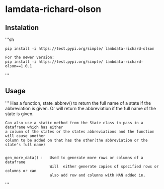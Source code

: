 # lamdata-richard-olson

## Instalation
'''sh

    pip install -i https://test.pypi.org/simple/ lambdata-richard-olson
    
    For the newer version:
    pip install -i https://test.pypi.org/simple/ lambdata-richard-olson==1.0.1
   

'''

## Usage
'''
    Has a function, state_abbrev() to return the full name of a state if 
    the abbreviation is given. Or will return the abbreviation if the full 
    name of the state is given.
    
    Can also use a static method from the State class to pass in a dataframe which has either 
    a column of the states or the states abbreviations and the function will cause another
    column to be added on that has the other(the abbreviation or the  state's full name)
    

    gen_more_data() :   Used to generate more rows or columns of a dataframe
                        Will  either generate copies of specified rows or columns or can 
                        also add row and columns with NAN added in.

'''

